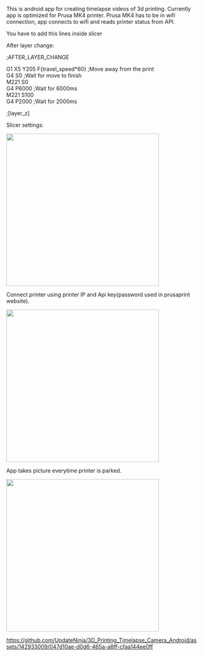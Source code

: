 This is android app for creating timelapse videos of 3d printing.
Currently app is optimized for Prusa MK4 printer.
Prusa MK4 has to be in wifi connection, app connects to wifi and reads printer status from API.

You have to add this lines inside slicer 

After layer change:

;AFTER_LAYER_CHANGE

G1 X5 Y205 F{travel_speed*60} ;Move away from the print<br>
G4 S0 ;Wait for move to finish<br>
M221 S0<br>
G4 P6000 ;Wait for 6000ms<br>
M221 S100<br>
G4 P2000 ;Wait for 2000ms<br>

;[layer_z]


Slicer settings:

<img src="https://github.com/UpdateNinja/3D_Printing_Timelapse_Camera_Android/assets/142933009/c275ce09-1ce0-4467-99be-85695762d917" width ="400">

Connect printer using printer IP and Api key(password used in prusaprint website).

<img src="https://github.com/UpdateNinja/3D_Printing_Timelapse_Camera_Android/assets/142933009/c3ca8159-ffda-4a51-ba9c-99c067a3ab23" width="400">

App takes picture everytime printer is parked.

<img src="https://github.com/UpdateNinja/3D_Printing_Timelapse_Camera_Android/assets/142933009/3dbaaa3a-991c-46e5-8647-27332585a1a6" width="400">


https://github.com/UpdateNinja/3D_Printing_Timelapse_Camera_Android/assets/142933009/047d10ae-d0d6-465a-a8ff-cfaa144ee0ff

